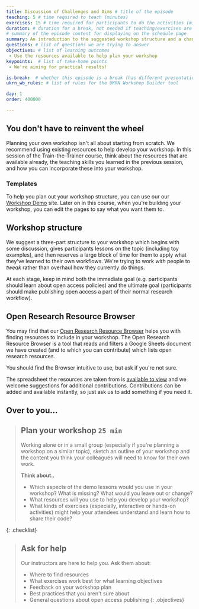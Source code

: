 ```yaml
---
title: Discussion of Challenges and Aims # title of the episode
teaching: 5 # time required to teach (minutes)
exercises: 15 # time required for participants to do the activities (minutes)
duration: # duration for a break, not needed if teaching/exercises are present (minutes)
# summary of the episode content for displaying on the schedule page
summary: An introduction to the suggested workshop structure and a chance to plan your workshop content.
questions: # list of questions we are trying to answer
objectives: # list of learning outcomes
 - Use the resources available to help plan your workshop
keypoints:  # list of take-home points
 - We're aiming for practical results!

is-break:  # whether this episode is a break (has different presentation)
ukrn_wb_rules: # list of rules for the UKRN Workshop Builder tool

day: 1
order: 400000

---
```


## You don't have to reinvent the wheel
Planning your own workshop isn't all about starting from scratch. We recommend using existing resources to help develop your workshop. In this session of the Train-the-Trainer course, think about the resources that are available already, the teaching skills you learned in the previous session, and how you can incorporate these into your workshop.

### Templates
To help you plan out your workshop structure, you can use our our <a href="{{ site.ukrn_or_demo }}" target="_blank">Workshop Demo</a> site. Later on in this course, when you're building your workshop, you can edit the pages to say what you want them to.

## Workshop structure

We suggest a three-part structure to your workshop which begins with some discussion, gives participants lessons on the topic (including toy examples), and then reserves a large block of time for them to apply what they've learned to their own workflows.
We're trying to work _with_ people to _tweak_ rather than overhaul how they currently do things.

At each stage, keep in mind both the immediate goal (e.g. participants should learn about open access policies) and the ultimate goal (participants should make publishing open access a part of their normal research workflow).


## Open Research Resource Browser

You may find that our <a href="{{ site.ukrn_or_browser }}" target="_blank">Open Research Resource Browser</a> helps you with finding resources to include in your workshop.
The Open Research Resource Browser is a tool that reads and filters a Google Sheets document we have created (and to which you can contribute) which lists open research resources.

You should find the Browser intuitive to use, but ask if you're not sure.

The spreadsheet the resources are taken from is <a href="{{ site.ukrn_or_resources }}" target="_blank">available to view</a> and we welcome suggestions for additional contributions.
Contributions can be added and available instantly, so just ask us to add something if you need it.

## Over to you...

> ## Plan your workshop `25 min`
> Working alone or in a small group (especially if you're planning a workshop on a similar topic), sketch an outline of your workshop and the content you think your colleagues will need to know for their own work.
>
> **Think about..**
> - Which aspects of the demo lessons would you use in your workshop? What is missing? What would you leave out or change?
> - What resources will you use to help you develop your workshop?
> - What kinds of exercises (especially, interactive or hands-on activities) might help your attendees understand and learn how to share their code?
>
{: .checklist}


> ## Ask for help
> Our instructors are here to help you. Ask them about:
> - Where to find resources
> - What exercises work best for what learning objectives
> - Feedback on your workshop plan
> - Best practices that you aren't sure about
> - General questions about open access publishing
{: .objectives}
